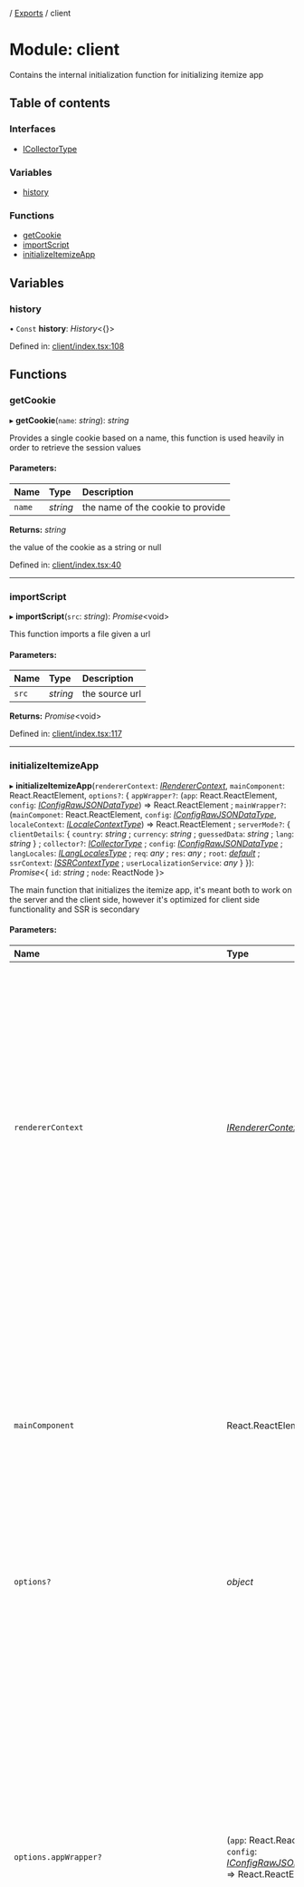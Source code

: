 [](../README.md) / [Exports](../modules.md) / client

# Module: client

Contains the internal initialization function for initializing itemize app

## Table of contents

### Interfaces

- [ICollectorType](../interfaces/client.icollectortype.md)

### Variables

- [history](client.md#history)

### Functions

- [getCookie](client.md#getcookie)
- [importScript](client.md#importscript)
- [initializeItemizeApp](client.md#initializeitemizeapp)

## Variables

### history

• `Const` **history**: *History*<{}\>

Defined in: [client/index.tsx:108](https://github.com/onzag/itemize/blob/0e9b128c/client/index.tsx#L108)

## Functions

### getCookie

▸ **getCookie**(`name`: *string*): *string*

Provides a single cookie based on a name, this function
is used heavily in order to retrieve the session values

#### Parameters:

Name | Type | Description |
:------ | :------ | :------ |
`name` | *string* | the name of the cookie to provide   |

**Returns:** *string*

the value of the cookie as a string or null

Defined in: [client/index.tsx:40](https://github.com/onzag/itemize/blob/0e9b128c/client/index.tsx#L40)

___

### importScript

▸ **importScript**(`src`: *string*): *Promise*<void\>

This function imports a file given a url

#### Parameters:

Name | Type | Description |
:------ | :------ | :------ |
`src` | *string* | the source url    |

**Returns:** *Promise*<void\>

Defined in: [client/index.tsx:117](https://github.com/onzag/itemize/blob/0e9b128c/client/index.tsx#L117)

___

### initializeItemizeApp

▸ **initializeItemizeApp**(`rendererContext`: [*IRendererContext*](../interfaces/client_providers_renderer.irenderercontext.md), `mainComponent`: React.ReactElement, `options?`: { `appWrapper?`: (`app`: React.ReactElement, `config`: [*IConfigRawJSONDataType*](../interfaces/config.iconfigrawjsondatatype.md)) => React.ReactElement ; `mainWrapper?`: (`mainComponet`: React.ReactElement, `config`: [*IConfigRawJSONDataType*](../interfaces/config.iconfigrawjsondatatype.md), `localeContext`: [*ILocaleContextType*](../interfaces/client_internal_providers_locale_provider.ilocalecontexttype.md)) => React.ReactElement ; `serverMode?`: { `clientDetails`: { `country`: *string* ; `currency`: *string* ; `guessedData`: *string* ; `lang`: *string*  } ; `collector?`: [*ICollectorType*](../interfaces/client.icollectortype.md) ; `config`: [*IConfigRawJSONDataType*](../interfaces/config.iconfigrawjsondatatype.md) ; `langLocales`: [*ILangLocalesType*](../interfaces/base_root.ilanglocalestype.md) ; `req`: *any* ; `res`: *any* ; `root`: [*default*](../classes/base_root.default.md) ; `ssrContext`: [*ISSRContextType*](../interfaces/client_internal_providers_ssr_provider.issrcontexttype.md) ; `userLocalizationService`: *any*  }  }): *Promise*<{ `id`: *string* ; `node`: ReactNode  }\>

The main function that initializes the itemize app, it's meant both to work
on the server and the client side, however it's optimized for client side functionality
and SSR is secondary

#### Parameters:

Name | Type | Description |
:------ | :------ | :------ |
`rendererContext` | [*IRendererContext*](../interfaces/client_providers_renderer.irenderercontext.md) | the renderer context to use, specifies how both entries and view should be renderer based on these instructions, and it's static and provided to all the app, the renderer context can be replaced to give a different look and feel, check out the fast prototyping renderer context for the default context which uses material ui as this. Secondary renderers can be used and injected along the app by passing the renderer arg to the react Entry or View component to use a different renderer   |
`mainComponent` | React.ReactElement | the main application component this is basically the user custom App component that defines the entire app, this is where the developer decides what to do, and uses components mainly out of the client/components in order to build its app, with navigation and all, but also can use fast prototyping components which in term use those components as base   |
`options?` | *object* | optional options, very useful in many circumstances   |
`options.appWrapper?` | (`app`: React.ReactElement, `config`: [*IConfigRawJSONDataType*](../interfaces/config.iconfigrawjsondatatype.md)) => React.ReactElement | a function that wraps the application itself, and executes only once over the initialization of the app, it acts like a react component that should return a react element, allows to put static things in the app on top of it that are required (likely by the renderers or other custom components) such as providers, eg. for fast prototyping the app wrapper will add the material UI theme provider as well as the CSS baseline. NOTE that the app wrapper despite being wrapping the app, the app itself (and as such this wrapper) sits under the config provider, ssr provider, route provider, and the renderer context provider so it's totally possible for the app wrapper to access these, even when it's absolutely not recommended.   |
`options.mainWrapper?` | (`mainComponet`: React.ReactElement, `config`: [*IConfigRawJSONDataType*](../interfaces/config.iconfigrawjsondatatype.md), `localeContext`: [*ILocaleContextType*](../interfaces/client_internal_providers_locale_provider.ilocalecontexttype.md)) => React.ReactElement | a function that wraps the main component that was given, the main component sits under the true application under the locale context provider and the token provider, it provides as arguments the config and the locale context; the main wrapper can execute several times any time the main component top context changes, as such ensure that it's effective enough, the mainWrapper is only truly expected to execute these several times during login/out events and any localization change; this is then where you put localization sensitive provider, eg. in the case of fast prototyping the moment utils provider which is locale sensitive is passed here   |
`options.serverMode?` | *object* | options for doing SSR, not required and shouldn't be provided when doing SSR, when server mode is set instead of doing a render, it will return a node, and an id; where id might be null, depending to the collection rules; this returned react node will not contain a router   |
`options.serverMode.clientDetails` | *object* | - |
`options.serverMode.clientDetails.country` | *string* | - |
`options.serverMode.clientDetails.currency` | *string* | - |
`options.serverMode.clientDetails.guessedData` | *string* | - |
`options.serverMode.clientDetails.lang` | *string* | - |
`options.serverMode.collector?` | [*ICollectorType*](../interfaces/client.icollectortype.md) | - |
`options.serverMode.config` | [*IConfigRawJSONDataType*](../interfaces/config.iconfigrawjsondatatype.md) | - |
`options.serverMode.langLocales` | [*ILangLocalesType*](../interfaces/base_root.ilanglocalestype.md) | - |
`options.serverMode.req` | *any* | - |
`options.serverMode.res` | *any* | - |
`options.serverMode.root` | [*default*](../classes/base_root.default.md) | - |
`options.serverMode.ssrContext` | [*ISSRContextType*](../interfaces/client_internal_providers_ssr_provider.issrcontexttype.md) | - |
`options.serverMode.userLocalizationService` | *any* | - |

**Returns:** *Promise*<{ `id`: *string* ; `node`: ReactNode  }\>

Defined in: [client/index.tsx:221](https://github.com/onzag/itemize/blob/0e9b128c/client/index.tsx#L221)
